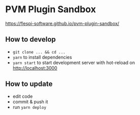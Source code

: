 # PVM Plugin Sandbox

<https://flespi-software.github.io/pvm-plugin-sandbox/>

## How to develop

* `git clone ... && cd ...`
* `yarn` to install dependencies
* `yarn start` to start development server with hot-reload on <http://localhost:3000>

## How to update

* edit code
* commit & push it
* run `yarn deploy`
